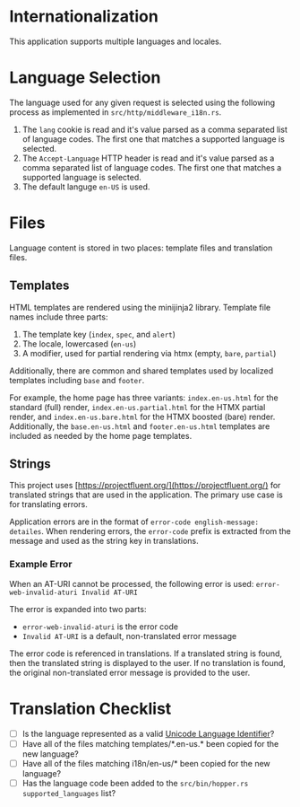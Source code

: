 # Internationalization

This application supports multiple languages and locales.

# Language Selection

The language used for any given request is selected using the following process as implemented in `src/http/middleware_i18n.rs`.

1. The `lang` cookie is read and it's value parsed as a comma separated list of language codes. The first one that matches a supported language is selected.
2. The `Accept-Language` HTTP header is read and it's value parsed as a comma separated list of language codes. The first one that matches a supported language is selected.
3. The default languge `en-US` is used.

# Files

Language content is stored in two places: template files and translation files.

## Templates

HTML templates are rendered using the minijinja2 library. Template file names include three parts:

1. The template key (`index`, `spec`, and `alert`)
2. The locale, lowercased (`en-us`)
3. A modifier, used for partial rendering via htmx (empty, `bare`, `partial`)

Additionally, there are common and shared templates used by localized templates including `base` and `footer`.

For example, the home page has three variants: `index.en-us.html` for the standard (full) render, `index.en-us.partial.html` for the HTMX partial render, and `index.en-us.bare.html` for the HTMX boosted (bare) render. Additionally, the `base.en-us.html` and `footer.en-us.html` templates are included as needed by the home page templates.

## Strings

This project uses [https://projectfluent.org/](https://projectfluent.org/) for translated strings that are used in the application. The primary use case is for translating errors.

Application errors are in the format of `error-code english-message: detailes`. When rendering errors, the `error-code` prefix is extracted from the message and used as the string key in translations.

### Example Error

When an AT-URI cannot be processed, the following error is used: `error-web-invalid-aturi Invalid AT-URI`

The error is expanded into two parts:

* `error-web-invalid-aturi` is the error code
* `Invalid AT-URI` is a default, non-translated error message

The error code is referenced in translations. If a translated string is found, then the translated string is displayed to the user. If no translation is found, the original non-translated error message is provided to the user.

# Translation Checklist

* [ ] Is the language represented as a valid [Unicode Language Identifier](https://unicode.org/reports/tr35/tr35.html#Unicode_language_identifier)?
* [ ] Have all of the files matching templates/\*.en-us.\* been copied for the new language?
* [ ] Have all of the files matching i18n/en-us/\* been copied for the new language?
* [ ] Has the language code been added to the `src/bin/hopper.rs` `supported_languages` list?
